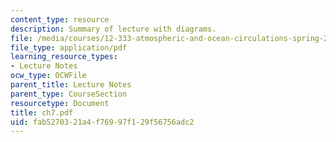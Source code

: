 ```yaml
---
content_type: resource
description: Summary of lecture with diagrams.
file: /media/courses/12-333-atmospheric-and-ocean-circulations-spring-2004/fab5270321a4f76997f129f56756adc2_ch7.pdf
file_type: application/pdf
learning_resource_types:
- Lecture Notes
ocw_type: OCWFile
parent_title: Lecture Notes
parent_type: CourseSection
resourcetype: Document
title: ch7.pdf
uid: fab52703-21a4-f769-97f1-29f56756adc2
---
```

